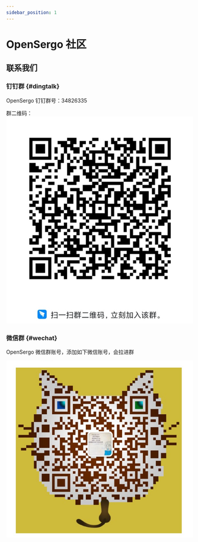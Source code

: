 ```yaml
---
sidebar_position: 1
---
```


# OpenSergo 社区

## 联系我们

### 钉钉群 {#dingtalk}

OpenSergo 钉钉群号：34826335

群二维码：
![](../resources/dingtalk-group.jpg)

### 微信群 {#wechat}

OpenSergo 微信群账号，添加如下微信账号，会拉进群

![](../resources/wechat-group.jpg)
